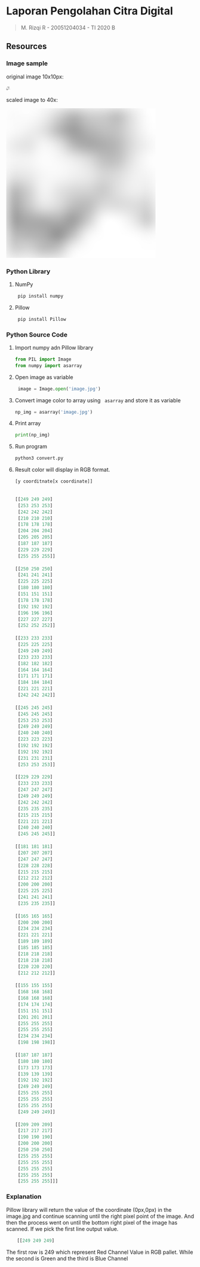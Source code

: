 # Laporan Pengolahan Citra Digital

> M. Rizqi R -
> 20051204034 -
> TI 2020 B

>

## Resources
### Image sample
original image 10x10px:

![Original Image](image.jpg)

scaled image to 40x:

![scaled image](image_scaled40.jpg)

### Python Library
1. NumPy
   ```python
    pip install numpy 
   ```
2. Pillow
   ```python
    pip install Pillow 
   ```
### Python Source Code

1. Import numpy adn Pillow library
    ```python
    from PIL import Image
    from numpy import asarray
    ```

2. Open image as variable
   ```python
    image = Image.open('image.jpg')
   ```
3. Convert image color to array using ` asarray` and store it as variable
    ```python
    np_img = asarray('image.jpg')
    ```
4. Print array
    ```python
    print(np_img)
    ```
5. Run program
   ```bash 
   python3 convert.py
   ```

6. Result color will display in RGB format. 
    ```python
    [y coorditnate[x coordinate]]
    ```
    ```python

    [[249 249 249]
     [253 253 253]
     [242 242 242]
     [210 210 210]
     [178 178 178]
     [204 204 204]
     [205 205 205]
     [187 187 187]
     [229 229 229]
     [255 255 255]]

    [[250 250 250]
     [241 241 241]
     [225 225 225]
     [180 180 180]
     [151 151 151]
     [178 178 178]
     [192 192 192]
     [196 196 196]
     [227 227 227]
     [252 252 252]]

    [[233 233 233]
     [225 225 225]
     [249 249 249]
     [233 233 233]
     [182 182 182]
     [164 164 164]
     [171 171 171]
     [184 184 184]
     [221 221 221]
     [242 242 242]]

    [[245 245 245]
     [245 245 245]
     [253 253 253]
     [249 249 249]
     [240 240 240]
     [223 223 223]
     [192 192 192]
     [192 192 192]
     [231 231 231]
     [253 253 253]]

    [[229 229 229]
     [233 233 233]
     [247 247 247]
     [249 249 249]
     [242 242 242]
     [235 235 235]
     [215 215 215]
     [221 221 221]
     [240 240 240]
     [245 245 245]]

    [[181 181 181]
     [207 207 207]
     [247 247 247]
     [228 228 228]
     [215 215 215]
     [212 212 212]
     [200 200 200]
     [225 225 225]
     [241 241 241]
     [235 235 235]]

    [[165 165 165]
     [200 200 200]
     [234 234 234]
     [221 221 221]
     [189 189 189]
     [185 185 185]
     [218 218 218]
     [218 218 218]
     [220 220 220]
     [212 212 212]]

    [[155 155 155]
     [168 168 168]
     [168 168 168]
     [174 174 174]
     [151 151 151]
     [201 201 201]
     [255 255 255]
     [255 255 255]
     [234 234 234]
     [198 198 198]]

    [[187 187 187]
     [180 180 180]
     [173 173 173]
     [139 139 139]
     [192 192 192]
     [249 249 249]
     [255 255 255]
     [255 255 255]
     [255 255 255]
     [249 249 249]]

    [[209 209 209]
     [217 217 217]
     [190 190 190]
     [200 200 200]
     [250 250 250]
     [255 255 255]
     [255 255 255]
     [255 255 255]
     [255 255 255]
     [255 255 255]]]

    ```

### Explanation
Pillow library will return the value of the coordinate (0px,0px) in the image.jpg and continue scanning until the right pixel point of the image.
And then the process went on until the bottom right pixel of the image has scanned.
If we pick the first line output value.

```Python
    [[249 249 249]
```
The first row is 249 which represent Red Channel Value in RGB pallet. While the second is Green and the third is Blue Channel